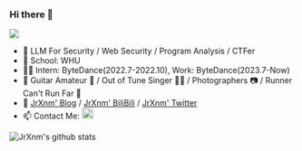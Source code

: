 ### Hi there 👋 
![](https://komarev.com/ghpvc/?username=SZFsir&label=profile%20views&color=red&style=flat)

- 🔭 LLM For Security / Web Security / Program Analysis / CTFer
- 🏫 School: WHU
- 👨‍💻 Intern: ByteDance(2022.7-2022.10), Work: ByteDance(2023.7-Now)
- 🌱 Guitar Amateur 🎸 / Out of Tune Singer 🧑‍🎤 / Photographers 📷 / Runner Can't Run Far 🏃‍
- 💬 [JrXnm' Blog](https://blog.szfszf.top) / [JrXnm' BiliBili](https://space.bilibili.com/233721834) / [JrXnm' Twitter](https://twitter.com/JrXnm)
- 📫 Contact Me: <a href="mailto:jrxnm666@gmail.com"><img src="https://www.vectorlogo.zone/logos/gmail/gmail-icon.svg" width="20px" alt="mail"></a>


![JrXnm's github stats](https://github-readme-stats.vercel.app/api?username=SZFsir&&show_icons=true&theme=onedark&count_private=true)
